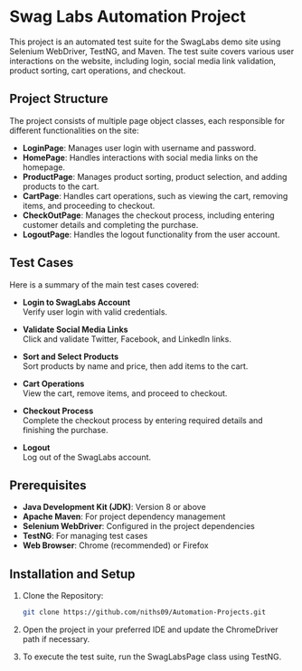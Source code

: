 
# Swag Labs Automation Project

This project is an automated test suite for the SwagLabs demo site using Selenium WebDriver, TestNG, and Maven. The test suite covers various user interactions on the website, including login, social media link validation, product sorting, cart operations, and checkout.

## Project Structure

The project consists of multiple page object classes, each responsible for different functionalities on the site:

- **LoginPage**: Manages user login with username and password.
- **HomePage**: Handles interactions with social media links on the homepage.
- **ProductPage**: Manages product sorting, product selection, and adding products to the cart.
- **CartPage**: Handles cart operations, such as viewing the cart, removing items, and proceeding to checkout.
- **CheckOutPage**: Manages the checkout process, including entering customer details and completing the purchase.
- **LogoutPage**: Handles the logout functionality from the user account.

## Test Cases

Here is a summary of the main test cases covered:

- **Login to SwagLabs Account**  
  Verify user login with valid credentials.

- **Validate Social Media Links**  
  Click and validate Twitter, Facebook, and LinkedIn links.

- **Sort and Select Products**  
  Sort products by name and price, then add items to the cart.

- **Cart Operations**  
  View the cart, remove items, and proceed to checkout.

- **Checkout Process**  
  Complete the checkout process by entering required details and finishing the purchase.

- **Logout**  
  Log out of the SwagLabs account.

## Prerequisites

- **Java Development Kit (JDK)**: Version 8 or above
- **Apache Maven**: For project dependency management
- **Selenium WebDriver**: Configured in the project dependencies
- **TestNG**: For managing test cases
- **Web Browser**: Chrome (recommended) or Firefox

## Installation and Setup

1. Clone the Repository:
   ```bash
   git clone https://github.com/niths09/Automation-Projects.git
   ```
2. Open the project in your preferred IDE and update the ChromeDriver path if necessary.

3. To execute the test suite, run the SwagLabsPage class using TestNG.
